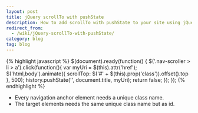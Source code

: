 ```yaml
---
layout: post
title: jQuery scrollTo with pushState
description: How to add scrollTo with pushState to your site using jQuery.
redirect_from:
  - /wiki/jQuery-scrollTo-with-pushState/
category: blog
tag: blog
---
```


{% highlight javascript  %}
$(document).ready(function() {
  $('.nav-scroller > li > a').click(function(){
    var myUri = $(this).attr('href');
      $('html,body').animate({
         scrollTop: $('#' + $(this).prop('class')).offset().top
      }, 500);
      history.pushState('', document.title, myUri);
      return false;
  });
});
{% endhighlight %}

- Every navigation anchor element needs a unique class name.
- The target elements needs the same unique class name but as id.
